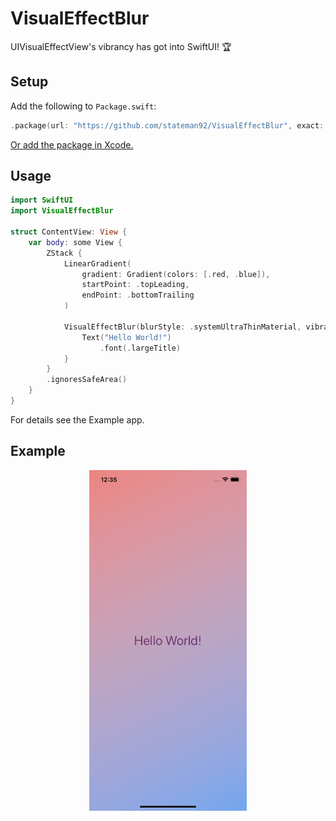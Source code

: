 # VisualEffectBlur
UIVisualEffectView's vibrancy has got into SwiftUI! 🏆

## Setup

Add the following to `Package.swift`:

```swift
.package(url: "https://github.com/stateman92/VisualEffectBlur", exact: .init(1, 0, 6))
```

[Or add the package in Xcode.](https://developer.apple.com/documentation/xcode/adding-package-dependencies-to-your-app)

## Usage

```swift
import SwiftUI
import VisualEffectBlur

struct ContentView: View {
    var body: some View {
        ZStack {
            LinearGradient(
                gradient: Gradient(colors: [.red, .blue]),
                startPoint: .topLeading,
                endPoint: .bottomTrailing
            )

            VisualEffectBlur(blurStyle: .systemUltraThinMaterial, vibrancyStyle: .fill) {
                Text("Hello World!")
                    .font(.largeTitle)
            }
        }
        .ignoresSafeArea()
    }
}
```

For details see the Example app.

## Example

<p style="text-align:center;"><img src="https://github.com/stateman92/VisualEffectBlur/blob/main/Resources/screenshot.png?raw=true" width="50%" alt="Example"></p>

